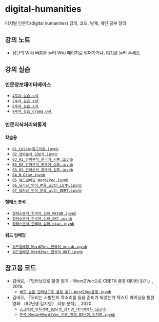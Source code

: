 # digital-humanities
디지털 인문학(digital humanities) 강의, 코드, 발제, 개인 공부 정리

## 강의 노트
- 상단의 Wiki 버튼을 눌러 Wiki 페이지로 넘어가거나, [여기](https://github.com/Esantomi/digital-humanities/wiki)를 눌러 주세요.

## 강의 실습
### 인문정보데이터베이스
- [`4주차_실습.sql`](https://github.com/Esantomi/digital-humanities/blob/main/인문정보데이터베이스/4주차_실습.sql)
- [`5주차_실습.sql`](https://github.com/Esantomi/digital-humanities/blob/main/인문정보데이터베이스/5주차_실습.sql)
- [`6주차_실습.sql`](https://github.com/Esantomi/digital-humanities/blob/main/인문정보데이터베이스/6주차_실습.sql)
- [`9주차_실습_drama.owl`](https://github.com/Esantomi/digital-humanities/blob/main/인문정보데이터베이스/9주차_실습_drama.owl)
### 인문지식처리와통계
#### 학습용
- [`01_Colab+알고리즘.ipynb`](https://github.com/Esantomi/digital-humanities/blob/main/%EC%9D%B8%EB%AC%B8%EC%A7%80%EC%8B%9D%EC%B2%98%EB%A6%AC%EC%99%80%ED%86%B5%EA%B3%84/01_Colab%2B%EC%95%8C%EA%B3%A0%EB%A6%AC%EC%A6%98.ipynb)
- [`02_언어분석_맛보기.ipynb`](https://github.com/Esantomi/digital-humanities/blob/main/%EC%9D%B8%EB%AC%B8%EC%A7%80%EC%8B%9D%EC%B2%98%EB%A6%AC%EC%99%80%ED%86%B5%EA%B3%84/02_%EC%96%B8%EC%96%B4%EB%B6%84%EC%84%9D_%EB%A7%9B%EB%B3%B4%EA%B8%B0.ipynb)
- [`03_01_언어분석_한국어_기본.ipynb`](https://github.com/Esantomi/digital-humanities/blob/main/%EC%9D%B8%EB%AC%B8%EC%A7%80%EC%8B%9D%EC%B2%98%EB%A6%AC%EC%99%80%ED%86%B5%EA%B3%84/03_01_%EC%96%B8%EC%96%B4%EB%B6%84%EC%84%9D_%ED%95%9C%EA%B5%AD%EC%96%B4_%EA%B8%B0%EB%B3%B8.ipynb)
- [`03_02_언어분석_한국어_심화.ipynb`](https://github.com/Esantomi/digital-humanities/blob/main/%EC%9D%B8%EB%AC%B8%EC%A7%80%EC%8B%9D%EC%B2%98%EB%A6%AC%EC%99%80%ED%86%B5%EA%B3%84/03_02_%EC%96%B8%EC%96%B4%EB%B6%84%EC%84%9D_%ED%95%9C%EA%B5%AD%EC%96%B4_%EC%8B%AC%ED%99%94.ipynb)
- [`03_03_언어분석_중국어_심화.ipynb`](https://github.com/Esantomi/digital-humanities/blob/main/%EC%9D%B8%EB%AC%B8%EC%A7%80%EC%8B%9D%EC%B2%98%EB%A6%AC%EC%99%80%ED%86%B5%EA%B3%84/03_03_%EC%96%B8%EC%96%B4%EB%B6%84%EC%84%9D_%EC%A4%91%EA%B5%AD%EC%96%B4_%EC%8B%AC%ED%99%94.ipynb)
- [`04_N-Gram.ipynb`](https://github.com/Esantomi/digital-humanities/blob/main/%EC%9D%B8%EB%AC%B8%EC%A7%80%EC%8B%9D%EC%B2%98%EB%A6%AC%EC%99%80%ED%86%B5%EA%B3%84/04_N-Gram.ipynb)
- [`05_워드임베딩_Word2Vec.ipynb`](https://github.com/Esantomi/digital-humanities/blob/main/%EC%9D%B8%EB%AC%B8%EC%A7%80%EC%8B%9D%EC%B2%98%EB%A6%AC%EC%99%80%ED%86%B5%EA%B3%84/05_%EC%9B%8C%EB%93%9C%EC%9E%84%EB%B2%A0%EB%94%A9_Word2Vec.ipynb)
- [`06_딥러닝_언어_분류_with_LSTM.ipynb`](https://github.com/Esantomi/digital-humanities/blob/main/%EC%9D%B8%EB%AC%B8%EC%A7%80%EC%8B%9D%EC%B2%98%EB%A6%AC%EC%99%80%ED%86%B5%EA%B3%84/06_%EB%94%A5%EB%9F%AC%EB%8B%9D_%EC%96%B8%EC%96%B4_%EB%B6%84%EB%A5%98_with_LSTM.ipynb)
- [`07_딥러닝_언어_분류_with_BERT.ipynb`](https://github.com/Esantomi/digital-humanities/blob/main/%EC%9D%B8%EB%AC%B8%EC%A7%80%EC%8B%9D%EC%B2%98%EB%A6%AC%EC%99%80%ED%86%B5%EA%B3%84/07_%EB%94%A5%EB%9F%AC%EB%8B%9D_%EC%96%B8%EC%96%B4_%EB%B6%84%EB%A5%98_with_BERT.ipynb)
#### 형태소 분석
- [`형태소분석_한국어_심화_MECAB.ipynb`](https://github.com/Esantomi/digital-humanities/blob/main/인문지식처리와통계/형태소분석/형태소분석_한국어_심화_MECAB.ipynb)
- [`형태소분석_한국어_심화_OKT.ipynb`](https://github.com/Esantomi/digital-humanities/blob/main/인문지식처리와통계/형태소분석/형태소분석_한국어_심화_OKT.ipynb)
- [`형태소분석_한국어_심화_kiwi.ipynb`](https://github.com/Esantomi/digital-humanities/blob/main/인문지식처리와통계/형태소분석/형태소분석_한국어_심화_kiwi.ipynb)
#### 워드 임베딩
- [`워드임베딩_Word2Vec_한국어_mecab.ipynb`](https://github.com/Esantomi/digital-humanities/blob/main/인문지식처리와통계/워드임베딩/워드임베딩_Word2Vec_한국어_mecab.ipynb)
- [`워드임베딩_Word2Vec_한국어_OKT.ipynb`](https://github.com/Esantomi/digital-humanities/blob/main/인문지식처리와통계/워드임베딩/워드임베딩_Word2Vec_한국어_OKT.ipynb)

## 참고용 코드
- 김바로, 『딥러닝으로 불경 읽기 - Word2Vec으로 CBETA 불경 데이터 읽기』, 2019.
  - [`배포_논문_딥러닝으로_불경_읽기_Word2Vec불경.ipynb`](https://github.com/Esantomi/digital-humanities/blob/main/참고용코드/배포_논문_딥러닝으로_불경_읽기_Word2Vec불경.ipynb)
- 김바로, 『우리는 서발턴의 목소리를 들을 준비가 되었는가  텍스트 마이닝을 통한 영화 〈82년생 김지영〉 리뷰 분석』, 2020.
  - [`스크래핑_영화리뷰_82년생_김지영_네이버영화.ipynb`](https://github.com/Esantomi/digital-humanities/blob/main/참고용코드/스크래핑_영화리뷰_82년생_김지영_네이버영화.ipynb)
  - [`분석_Mecab+Word2Vec_리뷰_영화_82년생_김지영.ipynb`](https://github.com/Esantomi/digital-humanities/blob/main/참고용코드/분석_Mecab+Word2Vec_리뷰_영화_82년생_김지영.ipynb)
